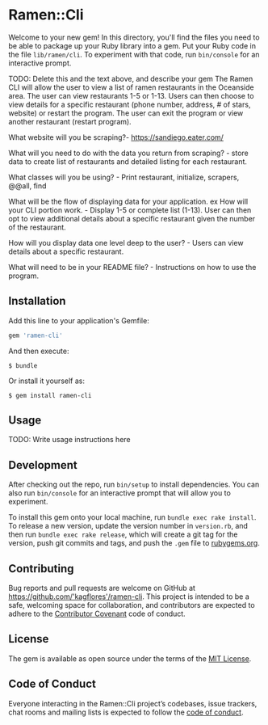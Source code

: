 # Ramen::Cli

Welcome to your new gem! In this directory, you'll find the files you need to be able to package up your Ruby library into a gem. Put your Ruby code in the file `lib/ramen/cli`. To experiment with that code, run `bin/console` for an interactive prompt.

TODO: Delete this and the text above, and describe your gem
The Ramen CLI will allow the user to view a list of ramen restaurants in the Oceanside area. The user can view restaurants 1-5 or 1-13. Users can then choose to view details for a specific restaurant (phone number, address, # of stars, website) or restart the program. The user can exit the program or view another restaurant (restart program). 

What website will you be scraping?- https://sandiego.eater.com/

What will you need to do with the data you return from scraping? - store data to create list of restaurants and detailed listing for each restaurant.

What classes will you be using? - Print restaurant, initialize, scrapers, @@all, find

What will be the flow of displaying data for your application. ex How will your CLI portion work. - Display 1-5 or complete list (1-13). User can then opt to view additional details about a specific restaurant given the number of the restaurant.

How will you display data one level deep to the user? - Users can view details about a specific restaurant.

What will need to be in your README file? - Instructions on how to use the program.

## Installation

Add this line to your application's Gemfile:

```ruby
gem 'ramen-cli'
```

And then execute:

    $ bundle

Or install it yourself as:

    $ gem install ramen-cli

## Usage

TODO: Write usage instructions here

## Development

After checking out the repo, run `bin/setup` to install dependencies. You can also run `bin/console` for an interactive prompt that will allow you to experiment.

To install this gem onto your local machine, run `bundle exec rake install`. To release a new version, update the version number in `version.rb`, and then run `bundle exec rake release`, which will create a git tag for the version, push git commits and tags, and push the `.gem` file to [rubygems.org](https://rubygems.org).

## Contributing

Bug reports and pull requests are welcome on GitHub at https://github.com/'kagflores'/ramen-cli. This project is intended to be a safe, welcoming space for collaboration, and contributors are expected to adhere to the [Contributor Covenant](http://contributor-covenant.org) code of conduct.

## License

The gem is available as open source under the terms of the [MIT License](https://opensource.org/licenses/MIT).

## Code of Conduct

Everyone interacting in the Ramen::Cli project’s codebases, issue trackers, chat rooms and mailing lists is expected to follow the [code of conduct](https://github.com/'kagflores'/ramen-cli/blob/master/CODE_OF_CONDUCT.md).
